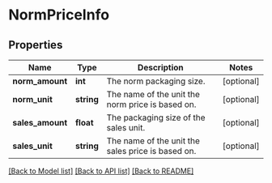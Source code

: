 # NormPriceInfo

## Properties
Name | Type | Description | Notes
------------ | ------------- | ------------- | -------------
**norm_amount** | **int** | The norm packaging size. | [optional] 
**norm_unit** | **string** | The name of the unit the norm price is based on. | [optional] 
**sales_amount** | **float** | The packaging size of the sales unit. | [optional] 
**sales_unit** | **string** | The name of the unit the sales price is based on. | [optional] 

[[Back to Model list]](../../README.md#documentation-for-models) [[Back to API list]](../../README.md#documentation-for-api-endpoints) [[Back to README]](../../README.md)


